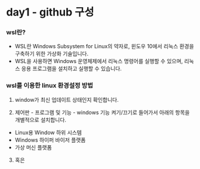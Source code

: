 # day1 - github 구성 


### wsl란?
- WSL란 Windows Subsystem for Linux의 약자로, 윈도우 10에서 리눅스 환경을 구축하기 위한 가상화 기술입니다. 
- WSL을 사용하면 Windows 운영체제에서 리눅스 명령어를 실행할 수 있으며, 리눅스 응용 프로그램을 설치하고 실행할 수 있습니다. 





### wsl를 이용한 linux 환경설정 방법

1. window가 최신 업데이트 상태인지 확인합니다.

2. 제어판 - 프로그램 및 기능 - windows 기능 켜기/끄기로 들어가서 아래의 항목을 개별적으로 설치합니다.
- Linux용 Window 하위 시스템
- Windows 하이퍼 바이저 플랫폼
- 가상 머신 플랫폼

 3. 혹은 
